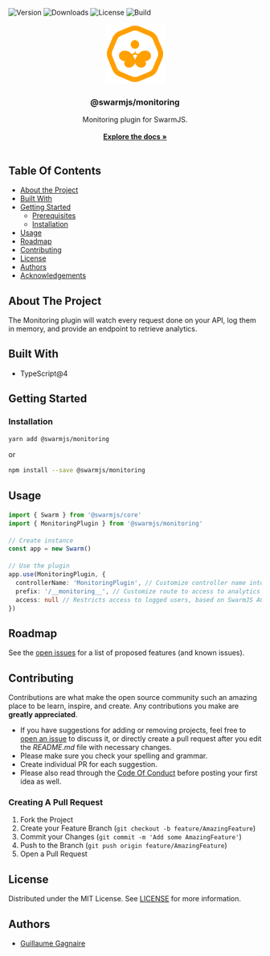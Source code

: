 ![Version](https://img.shields.io/npm/v/@swarmjs/monitoring) ![Downloads](https://img.shields.io/npm/dm/@swarmjs/monitoring) ![License](https://img.shields.io/github/license/swarm-js/monitoring) ![Build](https://img.shields.io/github/actions/workflow/status/swarm-js/monitoring/build.yml?branch=main)
<br/>

<p align="center">
  <a href="https://github.com/swarm-js/monitoring">
    <img src="images/logo.png" alt="Logo" width="120" height="120">
  </a>

  <h3 align="center">@swarmjs/monitoring</h3>

  <p align="center">
    Monitoring plugin for SwarmJS.
    <br/>
    <br/>
      <a href="https://swarmjs.com"><strong>Explore the docs »</strong></a>
    <br/>
    <br/>
  </p>
</p>

## Table Of Contents

- [About the Project](#about-the-project)
- [Built With](#built-with)
- [Getting Started](#getting-started)
  - [Prerequisites](#prerequisites)
  - [Installation](#installation)
- [Usage](#usage)
- [Roadmap](#roadmap)
- [Contributing](#contributing)
- [License](#license)
- [Authors](#authors)
- [Acknowledgements](#acknowledgements)

## About The Project

The Monitoring plugin will watch every request done on your API, log them in memory, and provide an endpoint to retrieve analytics.

## Built With

- TypeScript@4

## Getting Started

### Installation

```sh
yarn add @swarmjs/monitoring
```

or

```sh
npm install --save @swarmjs/monitoring
```

## Usage

```ts
import { Swarm } from '@swarmjs/core'
import { MonitoringPlugin } from '@swarmjs/monitoring'

// Create instance
const app = new Swarm()

// Use the plugin
app.use(MonitoringPlugin, {
  controllerName: 'MonitoringPlugin', // Customize controller name into your API
  prefix: '/__monitoring__', // Customize route to access to analytics
  access: null // Restricts access to logged users, based on SwarmJS ACL
})
```

## Roadmap

See the [open issues](https://github.com/swarm-js/monitoring/issues) for a list of proposed features (and known issues).

## Contributing

Contributions are what make the open source community such an amazing place to be learn, inspire, and create. Any contributions you make are **greatly appreciated**.

- If you have suggestions for adding or removing projects, feel free to [open an issue](https://github.com/swarm-js/monitoring/issues/new) to discuss it, or directly create a pull request after you edit the _README.md_ file with necessary changes.
- Please make sure you check your spelling and grammar.
- Create individual PR for each suggestion.
- Please also read through the [Code Of Conduct](https://github.com/swarm-js/monitoring/blob/main/CODE_OF_CONDUCT.md) before posting your first idea as well.

### Creating A Pull Request

1. Fork the Project
2. Create your Feature Branch (`git checkout -b feature/AmazingFeature`)
3. Commit your Changes (`git commit -m 'Add some AmazingFeature'`)
4. Push to the Branch (`git push origin feature/AmazingFeature`)
5. Open a Pull Request

## License

Distributed under the MIT License. See [LICENSE](https://github.com/swarm-js/monitoring/blob/main/LICENSE.md) for more information.

## Authors

- [Guillaume Gagnaire](https://github.com/guillaume-gagnaire)
